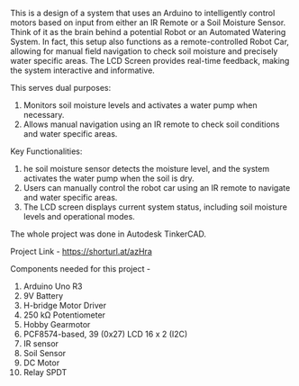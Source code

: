 This is a design of a system that uses an Arduino to intelligently control motors based on input from either an IR Remote or a Soil Moisture Sensor. Think of it as the brain behind a potential Robot or an Automated Watering System. In fact, this setup also functions as a remote-controlled Robot Car, allowing for manual field navigation to check soil moisture and precisely water specific areas. The LCD Screen provides real-time feedback, making the system interactive and informative.

This serves dual purposes:
  1. Monitors soil moisture levels and activates a water pump when necessary.
  2. Allows manual navigation using an IR remote to check soil conditions and water specific areas.​

Key Functionalities:
  1. he soil moisture sensor detects the moisture level, and the system activates the water pump when the soil is dry.
  2. Users can manually control the robot car using an IR remote to navigate and water specific areas.
  3. The LCD screen displays current system status, including soil moisture levels and operational modes.

The whole project was done in Autodesk TinkerCAD.

Project Link - https://shorturl.at/azHra

Components needed for this project -
1. Arduino Uno R3
2. 9V Battery
3. H-bridge Motor Driver
4. 250 kΩ Potentiometer
5. Hobby Gearmotor
6. PCF8574-based, 39 (0x27) LCD 16 x 2 (I2C)
7. IR sensor
8. Soil Sensor
9. DC Motor
10. Relay SPDT

